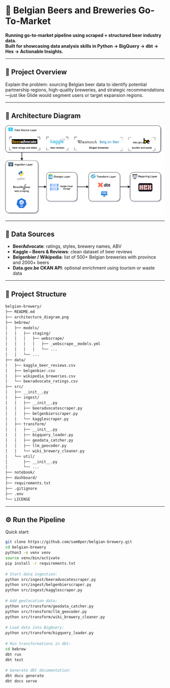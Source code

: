 # 🍻 Belgian Beers and Breweries Go-To-Market

**Running go‑to‑market pipeline using scraped + structured beer industry data.  
Built for showcasing data analysis skills in Python → BigQuery → dbt → Hex → Actionable Insights.**

---

## 🎯 Project Overview

Explain the problem: sourcing Belgian beer data to identify potential partnership regions, high-quality breweries, and strategic recommendations—just like Glide would segment users or target expansion regions.

---

## 📁 Architecture Diagram

![Architecture Diagram](./architecture.drawio.png)

---

## 🚦 Data Sources

- **BeerAdvocate**: ratings, styles, brewery names, ABV
- **Kaggle – Beers & Reviews**: clean dataset of beer reviews
- **Belgenbier / Wikipedia**: list of 500+ Belgian breweries with province and 2000+ beers
- **Data.gov.be CKAN API**: optional enrichment using tourism or waste data

---

## 🧪 Project Structure

```bash
belgian-brewery/
├── README.md
├── architecture_diagram.png
├── bebrew/
│   ├── models/
│   │   ├── staging/
│   │   │   ├── webscrape/
│   │   │   │   ├── _webscrape__models.yml
│   │   │   │   └── ...
│   │   └── ...
├── data/
│   ├── kaggle_beer_reviews.csv
│   ├── belgenbier.csv
│   ├── wikipedia_breweries.csv
│   └── beeradvocate_ratings.csv
├── src/
│   ├── __init__.py
│   ├── ingest/
│   │   ├── __init__.py
│   │   ├── beeradvocatescraper.py
│   │   ├── belgenbierscraper.py
│   │   └── kagglescraper.py
│   ├── transform/
│   │   ├── __init__.py
│   │   ├── bigquery_loader.py
│   │   ├── geodata_catcher.py
│   │   ├── llm_geocoder.py
│   │   └── wiki_brewery_cleaner.py
│   └── util/
│       ├── __init__.py
│       └── ...
├── notebook/
├── dashboard/
├── requirements.txt
├── .gitignore
├── .env
└── LICENSE
```

---

## ⚙️ Run the Pipeline

Quick start:

```bash
git clone https://github.com/sam0per/belgian-brewery.git
cd belgian-brewery
python3 -m venv venv
source venv/bin/activate
pip install -r requirements.txt

# Start data ingestion:
python src/ingest/beeradvocatescraper.py
python src/ingest/belgenbierscraper.py
python src/ingest/kagglescraper.py

# Add geolocation data:
python src/transform/geodata_catcher.py
python src/transform/llm_geocoder.py
python src/transform/wiki_brewery_cleaner.py

# Load data into BigQuery:
python src/transform/bigquery_loader.py

# Run transformations in dbt:
cd bebrew
dbt run
dbt test

# Generate dbt documentation:
dbt docs generate
dbt docs serve
```